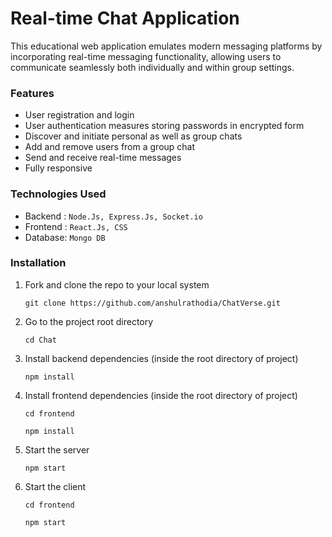 # Real-time Chat Application

This educational web application emulates modern messaging platforms by incorporating real-time messaging functionality, allowing users to communicate seamlessly both individually and within group settings.
  
### Features

- User registration and login
- User authentication measures storing passwords in encrypted form
- Discover and initiate personal as well as group chats
- Add and remove users from a group chat
- Send and receive real-time messages
- Fully responsive

###  Technologies Used

- Backend : `Node.Js, Express.Js, Socket.io`
- Frontend : `React.Js, CSS`
- Database: `Mongo DB`

### Installation

1. Fork and clone the repo to your local system
   ```git
   git clone https://github.com/anshulrathodia/ChatVerse.git
   ```

2. Go to the project root directory

   ```git
   cd Chat
   ```

3. Install backend dependencies (inside the root directory of project)
  
    ```git
   npm install
   ```
    
4. Install frontend dependencies (inside the root directory of project)

   ```git
   cd frontend
   ```
   ```git
   npm install
   ```

5. Start the server

   ```git
   npm start
   ```

5. Start the client

   ```git
   cd frontend
   ```
   
    ```git
   npm start
   ```
<br/>












  
